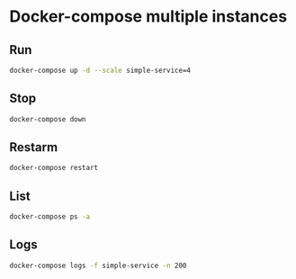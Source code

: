 # Docker-compose multiple instances

## Run

```bash
docker-compose up -d --scale simple-service=4
```

## Stop

```bash
docker-compose down
```

## Restarm

```bash
docker-compose restart
```

## List

```bash
docker-compose ps -a
```

## Logs

```bash
docker-compose logs -f simple-service -n 200
```